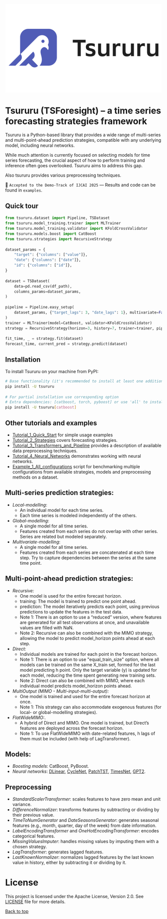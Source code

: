 ![tsururu_logo](imgs/tsururu_logo.png)

# Tsururu (TSForesight) – a time series forecasting strategies framework

Tsururu is a Python-based library that provides a wide range of multi-series and multi-point-ahead prediction strategies, compatible with any underlying model, including neural networks. 

While much attention is currently focused on selecting models for time series forecasting, the crucial aspect of how to perform training and inference often goes overlooked. Tsururu aims to address this gap. 

Also tsururu provides various preprocessing techniques.

🎉 `Accepted to the Demo-Track of IJCAI 2025` — Results and code can be found in `examples`.

<a name="quicktour"></a>
## Quick tour

```python
from tsururu.dataset import Pipeline, TSDataset
from tsururu.model_training.trainer import MLTrainer
from tsururu.model_training.validator import KFoldCrossValidator
from tsururu.models.boost import CatBoost
from tsururu.strategies import RecursiveStrategy

dataset_params = {
    "target": {"columns": ["value"]},
    "date": {"columns": ["date"]},
    "id": {"columns": ["id"]},
}

dataset = TSDataset(
    data=pd.read_csv(df_path),
    columns_params=dataset_params,
)

pipeline = Pipeline.easy_setup(
    dataset_params, {"target_lags": 3, "date_lags": 1}, multivariate=False
)
trainer = MLTrainer(model=CatBoost, validator=KFoldCrossValidator)
strategy = RecursiveStrategy(horizon=3, history=7, trainer=trainer, pipeline=pipeline)

fit_time, _ = strategy.fit(dataset)
forecast_time, current_pred = strategy.predict(dataset)
```

<a name="installation"></a>
## Installation
To install Tsururu on your machine from PyPI:
```bash
# Base functionality (it's recommended to install at least one addition dependency with models):
pip install -U tsururu

# For partial installation use corresponding option
# Extra dependencies: [catboost, torch, pyboost] or use 'all' to install all dependencies
pip install -U tsururu[catboost]
```

<a name="examples"></a>
## Other tutorials and examples

* [Tutorial_1_Quick_Start](https://github.com/sb-ai-lab/tsururu/blob/main/examples/Tutorial_1_Quick_start.ipynb) for simple usage examples
* [Tutorial_2_Strategies](https://github.com/sb-ai-lab/tsururu/blob/main/examples/Tutorial_2_Strategies.ipynb) covers forecasting strategies.
* [Tutorial_3_Transformers_and_Pipeline](https://github.com/sb-ai-lab/tsururu/blob/main/examples/Tutorial_3_Transformers_and_Pipeline.ipynb) provides a description of available data preprocessing techniques.
* [Tutorial_4_Neural_Networks](https://github.com/sb-ai-lab/tsururu/blob/main/examples/Tutorial_4_Neural_Networks.ipynb) demonstrates working with neural networks.
* [Example_1_All_configurations](https://github.com/sb-ai-lab/tsururu/blob/main/examples/Example_1_All_configurations.py) script for benchmarking multiple configurations from available strategies, models and preprocessing methods on a dataset.

<a name="description"></a>
## Multi-series prediction strategies:
- _Local-modelling_:
  - An individual model for each time series. 
  - Each time series is modeled independently of the others.
- _Global-modelling_:
  - A single model for all time series.
  - Features created from each series do not overlap with other series. Series are related but modeled separately.
- _Multivariate-modelling_:
  - A single model for all time series. 
  - Features created from each series are concatenated at each time step. Try to capture dependencies between the series at the same time point.

## Multi-point-ahead prediction strategies:
- _Recursive:_ 
	- One model is used for the entire forecast horizon. 
	- training: The model is trained to predict one point ahead.
	- prediction: The model iteratively predicts each point, using previous predictions to update the features in the test data.
	- Note 1: There is an option to use a “reduced” version, where features are generated for all test observations at once, and unavailable values are filled with NaN.
	- Note 2: Recursive can also be combined with the MIMO strategy, allowing the model to predict model_horizon points ahead at each step.
- _Direct:_ 
	- Individual models are trained for each point in the forecast horizon.
	- Note 1: There is an option to use "equal_train_size" option, where all models can be trained on the same X_train set, formed for the last model predicting h point. Only the target variable (y) is updated for each model, reducing the time spent generating new training sets.
	- Note 2: Direct can also be combined with MIMO, where each individual model predicts model_horizon points ahead.
- _MultiOutput (MIMO - Multi-input-multi-output):_
 	- One model is trained and used for the entire forecast horizon at once. 
	- Note 1: This strategy can also accommodate exogenous features (for local- or global-modelling strategies).
- _FlatWideMIMO:_.
	- A hybrid of Direct and MIMO. One model is trained, but Direct’s features are deployed across the forecast horizon.
	- Note 1: To use FlatWideMIMO with date-related features, h lags of them must be included (with help of LagTransformer).

## Models:
- _Boosting models_: CatBoost, PyBoost.
- _Neural networks_: [DLinear](https://arxiv.org/abs/2205.13504), [CycleNet](https://arxiv.org/abs/2409.18479), [PatchTST](https://arxiv.org/abs/2211.14730), [TimesNet](https://arxiv.org/abs/2210.02186), [GPT2](https://arxiv.org/abs/2302.11939).

## Preprocessing
- _StandardScalerTransformer_: scales features to have zero mean and unit variance.
- _DifferenceNormalizer_: transforms features by subtracting or dividing by their previous value.
- _TimeToNumGenerator_ and _DateSeasonsGenerator_: generates seasonal features (e.g., month, quarter, day of the week) from date information.
- _LabelEncodingTransformer_ and _OneHotEncodingTransformer_: encodes categorical features.
- _MissingValuesImputer_: handles missing values by imputing them with a chosen strategy.
- _LagTransformer_: generates lagged features. 
- _LastKnownNormalizer_: normalizes lagged features by the last known value in history, either by subtracting it or dividing by it.

<a name="license"></a>
# License
This project is licensed under the Apache License, Version 2.0. See [LICENSE](https://github.com/sb-ai-lab/tsururu/blob/master/LICENSE) file for more details.

[Back to top](#toc)